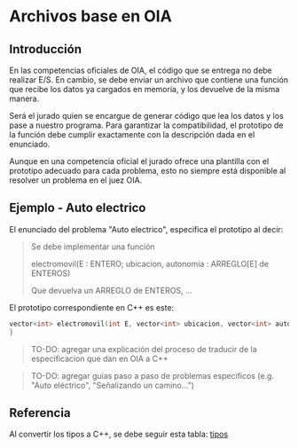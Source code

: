 
# Archivos base en OIA

## Introducción

En las competencias oficiales de OIA, el código que se entrega no debe realizar
E/S. En cambio, se debe enviar un archivo que contiene una función que recibe
los datos ya cargados en memoria, y los devuelve de la misma manera.

Será el jurado quien se encargue de generar código que lea los datos y los pase a
nuestro programa. Para garantizar la compatibilidad, el prototipo de la función
debe cumplir exactamente con la descripción dada en el enunciado.

Aunque en una competencia oficial el jurado ofrece una plantilla con el
prototipo adecuado para cada problema, esto no siempre está disponible al
resolver un problema en el juez OIA.

## Ejemplo - Auto electrico

El enunciado del problema "Auto electrico", especifica el prototipo al decir:

> Se debe implementar una función
>
> electromovil(E : ENTERO; ubicacion, autonomia : ARREGLO[E] de ENTEROS)
>
> Que devuelva un ARREGLO de ENTEROS, ...

El prototipo correspondiente en C++ es este:

```c++
vector<int> electromovil(int E, vector<int> ubicacion, vector<int> autonomia) {
}
```

> TO-DO: agregar una explicación del proceso de traducir de la especificacion
> que dan en OIA a C++

> TO-DO: agregar guias paso a paso de problemas especificos (e.g.
> "Auto eléctrico", "Señalizando un camino...") 

## Referencia

Al convertir los tipos a C++, se debe seguir esta tabla: [tipos](img/Tabla%20de%20tipos.pdf)
